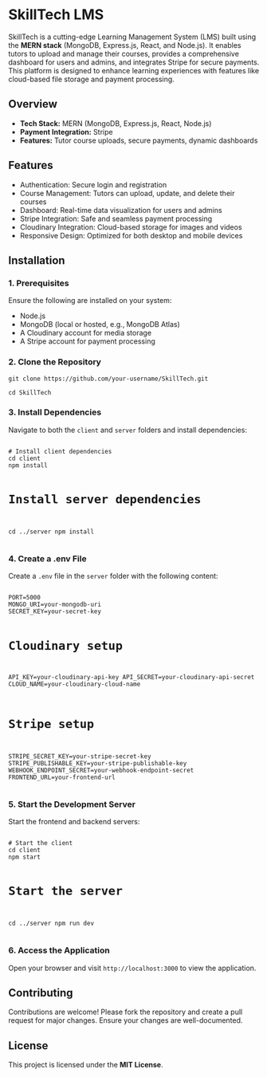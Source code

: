 <!DOCTYPE html>
<html>
<head>
  <title>SkillTech LMS</title>
</head>
<body>
  <h1>SkillTech LMS</h1>
  <p>
    SkillTech is a cutting-edge Learning Management System (LMS) built using the <strong>MERN stack</strong> (MongoDB, Express.js, React, and Node.js). 
    It enables tutors to upload and manage their courses, provides a comprehensive dashboard for users and admins, and integrates Stripe for secure payments. 
    This platform is designed to enhance learning experiences with features like cloud-based file storage and payment processing.
  </p>

  <h2>Overview</h2>
  <ul>
    <li><strong>Tech Stack:</strong> MERN (MongoDB, Express.js, React, Node.js)</li>
    <li><strong>Payment Integration:</strong> Stripe</li>
    <li><strong>Features:</strong> Tutor course uploads, secure payments, dynamic dashboards</li>
  </ul>

  <h2>Features</h2>
  <ul>
    <li>Authentication: Secure login and registration</li>
    <li>Course Management: Tutors can upload, update, and delete their courses</li>
    <li>Dashboard: Real-time data visualization for users and admins</li>
    <li>Stripe Integration: Safe and seamless payment processing</li>
    <li>Cloudinary Integration: Cloud-based storage for images and videos</li>
    <li>Responsive Design: Optimized for both desktop and mobile devices</li>
  </ul>

  <h2>Installation</h2>
  <h3>1. Prerequisites</h3>
  <p>Ensure the following are installed on your system:</p>
  <ul>
    <li>Node.js</li>
    <li>MongoDB (local or hosted, e.g., MongoDB Atlas)</li>
    <li>A Cloudinary account for media storage</li>
    <li>A Stripe account for payment processing</li>
  </ul>

  <h3>2. Clone the Repository</h3>
  <pre><code>git clone https://github.com/your-username/SkillTech.git</code></pre>
  <pre><code>cd SkillTech</code></pre>

  <h3>3. Install Dependencies</h3>
  <p>Navigate to both the <code>client</code> and <code>server</code> folders and install dependencies:</p>
  <pre><code>
# Install client dependencies
cd client
npm install

# Install server dependencies
cd ../server
npm install
  </code></pre>

  <h3>4. Create a .env File</h3>
  <p>Create a <code>.env</code> file in the <code>server</code> folder with the following content:</p>
  <pre><code>
PORT=5000
MONGO_URI=your-mongodb-uri
SECRET_KEY=your-secret-key

# Cloudinary setup
API_KEY=your-cloudinary-api-key
API_SECRET=your-cloudinary-api-secret
CLOUD_NAME=your-cloudinary-cloud-name

# Stripe setup
STRIPE_SECRET_KEY=your-stripe-secret-key
STRIPE_PUBLISHABLE_KEY=your-stripe-publishable-key
WEBHOOK_ENDPOINT_SECRET=your-webhook-endpoint-secret
FRONTEND_URL=your-frontend-url
  </code></pre>

  <h3>5. Start the Development Server</h3>
  <p>Start the frontend and backend servers:</p>
  <pre><code>
# Start the client
cd client
npm start

# Start the server
cd ../server
npm run dev
  </code></pre>

  <h3>6. Access the Application</h3>
  <p>Open your browser and visit <code>http://localhost:3000</code> to view the application.</p>

  <h2>Contributing</h2>
  <p>Contributions are welcome! Please fork the repository and create a pull request for major changes. Ensure your changes are well-documented.</p>

  <h2>License</h2>
  <p>This project is licensed under the <strong>MIT License</strong>.</p>
</body>
</html>
